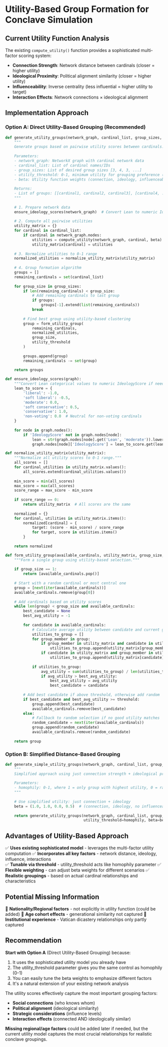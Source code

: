 # Utility-Based Group Formation for Conclave Simulation

## Current Utility Function Analysis

The existing `compute_utility()` function provides a sophisticated multi-factor scoring system:

- **Connection Strength**: Network distance between cardinals (closer = higher utility)
- **Ideological Proximity**: Political alignment similarity (closer = higher utility) 
- **Influenceability**: Inverse centrality (less influential = higher utility to target)
- **Interaction Effects**: Network connections × ideological alignment

## Implementation Approach

### Option A: Direct Utility-Based Grouping (Recommended)

```python
def generate_utility_groups(network_graph, cardinal_list, group_sizes, utility_threshold=0.5, beta=(1.0, 1.0, 1.0, 1.0)):
    """
    Generate groups based on pairwise utility scores between cardinals.
    
    Parameters:
    - network_graph: NetworkX graph with cardinal network data
    - cardinal_list: List of cardinal names/IDs 
    - group_sizes: List of desired group sizes [3, 4, 3, ...]
    - utility_threshold: 0-1, minimum utility for grouping preference (higher = more selective)
    - beta: Utility function weights (connection, ideology, influenceability, interaction)
    
    Returns:
    - List of groups: [[cardinal1, cardinal2, cardinal3], [cardinal4, ...], ...]
    """
    
    # 1. Prepare network data
    ensure_ideology_scores(network_graph)  # Convert Lean to numeric IdeologyScore
    
    # 2. Compute all pairwise utilities
    utility_matrix = {}
    for cardinal in cardinal_list:
        if cardinal in network_graph.nodes:
            utilities = compute_utility(network_graph, cardinal, beta)
            utility_matrix[cardinal] = utilities
    
    # 3. Normalize utilities to 0-1 range
    normalized_utilities = normalize_utility_matrix(utility_matrix)
    
    # 4. Group formation algorithm
    groups = []
    remaining_cardinals = set(cardinal_list)
    
    for group_size in group_sizes:
        if len(remaining_cardinals) < group_size:
            # Add remaining cardinals to last group
            if groups:
                groups[-1].extend(list(remaining_cardinals))
            break
            
        # Find best group using utility-based clustering
        group = form_utility_group(
            remaining_cardinals, 
            normalized_utilities,
            group_size, 
            utility_threshold
        )
        
        groups.append(group)
        remaining_cardinals -= set(group)
    
    return groups

def ensure_ideology_scores(graph):
    """Convert Lean categorical values to numeric IdeologyScore if needed."""
    lean_to_score = {
        'liberal': -1.0,
        'soft liberal': -0.5, 
        'moderate': 0.0,
        'soft conservative': 0.5,
        'conservative': 1.0,
        'non-voting': 0.0  # Neutral for non-voting cardinals
    }
    
    for node in graph.nodes():
        if 'IdeologyScore' not in graph.nodes[node]:
            lean = str(graph.nodes[node].get('Lean', 'moderate')).lower().strip()
            graph.nodes[node]['IdeologyScore'] = lean_to_score.get(lean, 0.0)

def normalize_utility_matrix(utility_matrix):
    """Normalize all utility scores to 0-1 range."""
    all_scores = []
    for cardinal_utilities in utility_matrix.values():
        all_scores.extend(cardinal_utilities.values())
    
    min_score = min(all_scores)
    max_score = max(all_scores)
    score_range = max_score - min_score
    
    if score_range == 0:
        return utility_matrix  # All scores are the same
    
    normalized = {}
    for cardinal, utilities in utility_matrix.items():
        normalized[cardinal] = {
            target: (score - min_score) / score_range 
            for target, score in utilities.items()
        }
    
    return normalized

def form_utility_group(available_cardinals, utility_matrix, group_size, threshold):
    """Form a single group using utility-based selection."""
    
    if group_size == 1:
        return [available_cardinals.pop()]
    
    # Start with a random cardinal or most central one
    group = [next(iter(available_cardinals))]
    available_cardinals.remove(group[0])
    
    # Add cardinals based on utility scores
    while len(group) < group_size and available_cardinals:
        best_candidate = None
        best_avg_utility = -1
        
        for candidate in available_cardinals:
            # Calculate average utility between candidate and current group members
            utilities_to_group = []
            for group_member in group:
                if group_member in utility_matrix and candidate in utility_matrix[group_member]:
                    utilities_to_group.append(utility_matrix[group_member][candidate])
                if candidate in utility_matrix and group_member in utility_matrix[candidate]:
                    utilities_to_group.append(utility_matrix[candidate][group_member])
            
            if utilities_to_group:
                avg_utility = sum(utilities_to_group) / len(utilities_to_group)
                if avg_utility > best_avg_utility:
                    best_avg_utility = avg_utility
                    best_candidate = candidate
        
        # Add best candidate if above threshold, otherwise add random
        if best_candidate and best_avg_utility >= threshold:
            group.append(best_candidate)
            available_cardinals.remove(best_candidate)
        else:
            # Fallback to random selection if no good utility matches
            random_candidate = next(iter(available_cardinals))
            group.append(random_candidate)
            available_cardinals.remove(random_candidate)
    
    return group
```

### Option B: Simplified Distance-Based Grouping

```python
def generate_simple_utility_groups(network_graph, cardinal_list, group_sizes, homophily=0.7):
    """
    Simplified approach using just connection strength + ideological proximity.
    
    Parameters:
    - homophily: 0-1, where 1 = only group with highest utility, 0 = random
    """
    
    # Use simplified utility: just connection + ideology  
    beta = (1.0, 1.0, 0.0, 0.5)  # (connection, ideology, no influenceability, some interaction)
    
    return generate_utility_groups(network_graph, cardinal_list, group_sizes, 
                                   utility_threshold=homophily, beta=beta)
```

## Advantages of Utility-Based Approach

✅ **Uses existing sophisticated model** - leverages the multi-factor utility computation
✅ **Incorporates all key factors** - network distance, ideology, influence, interactions  
✅ **Tunable via threshold** - utility_threshold acts like homophily parameter
✅ **Flexible weighting** - can adjust beta weights for different scenarios
✅ **Realistic groupings** - based on actual cardinal relationships and characteristics

## Potential Missing Information

🤔 **Nationality/Regional factors** - not explicitly in utility function (could be added)
🤔 **Age cohort effects** - generational similarity not captured
🤔 **Institutional experience** - Vatican dicastery relationships only partly captured

## Recommendation

**Start with Option A** (Direct Utility-Based Grouping) because:
1. It uses the sophisticated utility model you already have
2. The utility_threshold parameter gives you the same control as homophily (0-1)
3. You can easily tune the beta weights to emphasize different factors
4. It's a natural extension of your existing network analysis

The utility scores effectively capture the most important grouping factors:
- **Social connections** (who knows whom)
- **Political alignment** (ideological similarity) 
- **Strategic considerations** (influence levels)
- **Interaction effects** (connected AND ideologically similar)

**Missing regional/age factors** could be added later if needed, but the current utility model captures the most crucial relationships for realistic conclave groupings.
